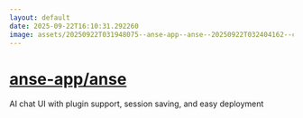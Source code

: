 ```yaml
---
layout: default
date: 2025-09-22T16:10:31.292260
image: assets/20250922T031948075--anse-app--anse--20250922T032404162--cropped.png
---
```


# [anse-app/anse](https://github.com/anse-app/anse)

AI chat UI with plugin support, session saving, and easy deployment
